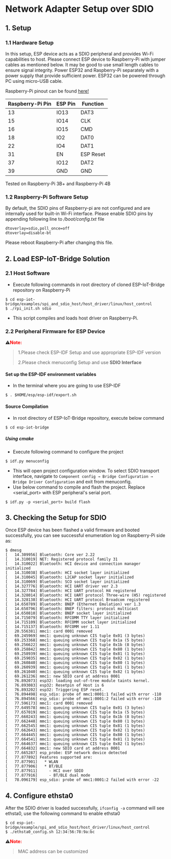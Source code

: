 # Network Adapter Setup over SDIO

## 1. Setup

### 1.1 Hardware Setup

In this setup, ESP device acts as a SDIO peripheral and provides Wi-Fi capabilities to host. Please connect ESP device to Raspberry-Pi with jumper cables as mentioned below. It may be good to use small length cables to ensure signal integrity. Power ESP32 and Raspberry-Pi separately with a power supply that provide sufficient power. ESP32 can be powered through PC using micro-USB cable.

Raspberry-Pi pinout can be found [here!](https://pinout.xyz/pinout/sdio)

| Raspberry-Pi Pin | ESP Pin | Function  |
| ---------------- | ------- | --------- |
| 13               | IO13    | DAT3      |
| 15               | IO14    | CLK       |
| 16               | IO15    | CMD       |
| 18               | IO2     | DAT0      |
| 22               | IO4     | DAT1      |
| 31               | EN      | ESP Reset |
| 37               | IO12    | DAT2      |
| 39               | GND     | GND       |

Tested on Raspberry-Pi 3B+ and Raspberry-Pi 4B

### 1.2 Raspberry-Pi Software Setup

By default, the SDIO pins of Raspberry-pi are not configured and are internally used for built-in Wi-Fi interface. Please enable SDIO pins by appending following line to */boot/config.txt* file

```
dtoverlay=sdio,poll_once=off
dtoverlay=disable-bt
```

Please reboot Raspberry-Pi after changing this file.

## 2. Load ESP-IoT-Bridge Solution

### 2.1 Host Software

- Execute following commands in root directory of cloned ESP-IoT-Bridge repository on Raspberry-Pi

```
$ cd esp-iot-bridge/examples/spi_and_sdio_host/host_driver/linux/host_control
$ ./rpi_init.sh sdio
```

- This script compiles and loads host driver on Raspberry-Pi. 

### 2.2 Peripheral Firmware for ESP Device

⚠️<font color=red>**Note:** </font>

> 1.Please check ESP-IDF Setup and use appropriate ESP-IDF version
>
> 2.Please check menuconfig Setup and use **SDIO Interface**

#### Set up the ESP-IDF environment variables

- In the terminal where you are going to use ESP-IDF

```
$ . $HOME/esp/esp-idf/export.sh
```

#### Source Compilation

- In root directory of ESP-IoT-Bridge repository, execute below command

```
$ cd esp-iot-bridge
```

##### Using cmake

- Execute following command to configure the project

```
$ idf.py menuconfig
```

- This will open project configuration window. To select SDIO transport interface, navigate to `Component config → Bridge Configuration → Bridge Driver Configuration` and exit from menuconfig.
- Use below command to compile and flash the project. Replace <serial_port> with ESP peripheral's serial port.

```
$ idf.py -p <serial_port> build flash
```

## 3. Checking the Setup for SDIO

Once ESP device has been flashed a valid firmware and booted successfully, you can see successful enumeration log on Raspberry-Pi side as:

```
$ dmesg
[   14.309956] Bluetooth: Core ver 2.22
[   14.310019] NET: Registered protocol family 31
[   14.310022] Bluetooth: HCI device and connection manager initialized
[   14.310038] Bluetooth: HCI socket layer initialized
[   14.310045] Bluetooth: L2CAP socket layer initialized
[   14.310069] Bluetooth: SCO socket layer initialized
[   14.327776] Bluetooth: HCI UART driver ver 2.3
[   14.327784] Bluetooth: HCI UART protocol H4 registered
[   14.328014] Bluetooth: HCI UART protocol Three-wire (H5) registered
[   14.328138] Bluetooth: HCI UART protocol Broadcom registered
[   14.650789] Bluetooth: BNEP (Ethernet Emulation) ver 1.3
[   14.650796] Bluetooth: BNEP filters: protocol multicast
[   14.650810] Bluetooth: BNEP socket layer initialized
[   14.715079] Bluetooth: RFCOMM TTY layer initialized
[   14.715109] Bluetooth: RFCOMM socket layer initialized
[   14.715137] Bluetooth: RFCOMM ver 1.11
[   20.556381] mmc1: card 0001 removed
[   69.245969] mmc1: queuing unknown CIS tuple 0x01 (3 bytes)
[   69.253368] mmc1: queuing unknown CIS tuple 0x1a (5 bytes)
[   69.256622] mmc1: queuing unknown CIS tuple 0x1b (8 bytes)
[   69.258842] mmc1: queuing unknown CIS tuple 0x80 (1 bytes)
[   69.258939] mmc1: queuing unknown CIS tuple 0x81 (1 bytes)
[   69.259035] mmc1: queuing unknown CIS tuple 0x82 (1 bytes)
[   69.260840] mmc1: queuing unknown CIS tuple 0x80 (1 bytes)
[   69.260939] mmc1: queuing unknown CIS tuple 0x81 (1 bytes)
[   69.261040] mmc1: queuing unknown CIS tuple 0x82 (1 bytes)
[   69.261236] mmc1: new SDIO card at address 0001
[   76.892073] esp32: loading out-of-tree module taints kernel.
[   76.893083] esp32: Resetpin of Host is 6
[   76.893202] esp32: Triggering ESP reset.
[   76.894498] esp_sdio: probe of mmc1:0001:1 failed with error -110
[   76.894566] esp_sdio: probe of mmc1:0001:2 failed with error -110
[   77.596173] mmc1: card 0001 removed
[   77.649578] mmc1: queuing unknown CIS tuple 0x01 (3 bytes)
[   77.657019] mmc1: queuing unknown CIS tuple 0x1a (5 bytes)
[   77.660243] mmc1: queuing unknown CIS tuple 0x1b (8 bytes)
[   77.662448] mmc1: queuing unknown CIS tuple 0x80 (1 bytes)
[   77.662545] mmc1: queuing unknown CIS tuple 0x81 (1 bytes)
[   77.662643] mmc1: queuing unknown CIS tuple 0x82 (1 bytes)
[   77.664445] mmc1: queuing unknown CIS tuple 0x80 (1 bytes)
[   77.664541] mmc1: queuing unknown CIS tuple 0x81 (1 bytes)
[   77.664637] mmc1: queuing unknown CIS tuple 0x82 (1 bytes)
[   77.664832] mmc1: new SDIO card at address 0001
[   77.665287] esp_probe: ESP network device detected
[   77.877892] Features supported are:
[   77.877901] 	 * WLAN
[   77.877906] 	 * BT/BLE
[   77.877911] 	   - HCI over SDIO
[   77.877916] 	   - BT/BLE dual mode
[   78.096179] esp_sdio: probe of mmc1:0001:2 failed with error -22
```

## 4. Configure ethsta0

After the SDIO driver is loaded successfully, `ifconfig -a` command will see ethsta0, use the following command to enable ethsta0

```
$ cd esp-iot-bridge/example/spi_and_sdio_host/host_driver/linux/host_control
$ ./ethsta0_config.sh 12:34:56:78:9a:bc
```

⚠️<font color=red>**Note:** </font>

> MAC address can be customized
